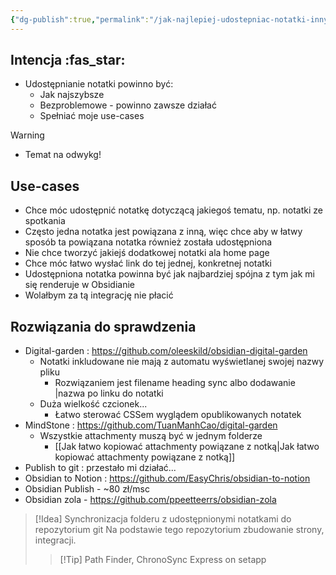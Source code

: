 ```yaml
---
{"dg-publish":true,"permalink":"/jak-najlepiej-udostepniac-notatki-innym/","dgHomeLink":false,"dgPassFrontmatter":false}
---
```


## Intencja :fas_star:
- Udostępnianie notatki powinno być:
	- Jak najszybsze
	- Bezproblemowe - powinno zawsze działać
	- Spełniać moje use-cases

> [!Warning]
> - Temat na odwykg! 
## Use-cases
- Chce móc udostępnić notatkę dotyczącą jakiegoś tematu, np. notatki ze spotkania
- Często jedna notatka jest powiązana z inną, więc chce aby w łatwy sposób ta powiązana notatka również została udostępniona
- Nie chce tworzyć jakiejś dodatkowej notatki ala home page
- Chce móc łatwo wysłać link do tej jednej, konkretnej notatki
- Udostępniona notatka powinna być jak najbardziej spójna z tym jak mi się renderuje w Obsidianie
- Wolałbym za tą integrację nie płacić
## Rozwiązania do sprawdzenia
- Digital-garden : https://github.com/oleeskild/obsidian-digital-garden
	- Notatki inkludowane nie mają z automatu wyświetlanej swojej nazwy pliku
		- Rozwiązaniem jest filename heading sync albo dodawanie |nazwa po linku do notatki
	- Duża wielkość czcionek...
		- Łatwo sterować CSSem wyglądem opublikowanych notatek
- MindStone : https://github.com/TuanManhCao/digital-garden
	- Wszystkie attachmenty muszą być w jednym folderze
		- [[Jak łatwo kopiować attachmenty powiązane z notką|Jak łatwo kopiować attachmenty powiązane z notką]]
- Publish to git : przestało mi działać...
- Obsidian to Notion : https://github.com/EasyChris/obsidian-to-notion
- Obsidian Publish - ~80 zł/msc 
- Obsidian zola - https://github.com/ppeetteerrs/obsidian-zola

> [!Idea] Synchronizacja folderu z udostępnionymi notatkami do repozytorium git
> Na podstawie tego repozytorium zbudowanie strony, integracji.
>> [!Tip] Path Finder, ChronoSync Express on setapp






